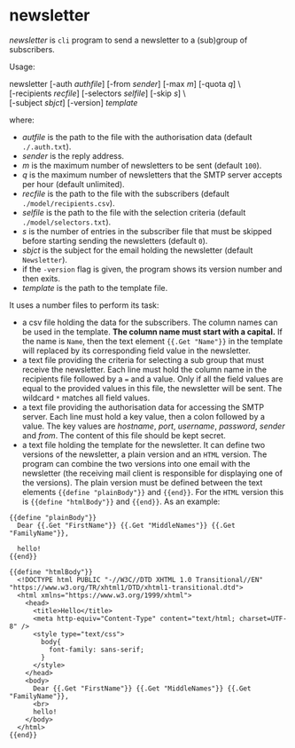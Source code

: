 # newsletter

_newsletter_ is `cli` program to send a newsletter to a (sub)group of
  subscribers.

Usage:

newsletter [-auth _authfile_] [-from _sender_] [-max _m_] [-quota _q_]  \\ \
           [-recipients _recfile_]  [-selectors _selfile_] [-skip _s_] \\ \
           [-subject _sbjct_] [-version] _template_

 where:

 - _autfile_ is the path to the file with the authorisation data (default
  `./.auth.txt`).
 - _sender_ is the reply address.
 - _m_ is the maximum number of newsletters to be sent (default `100`).
 - _q_ is the maximum number of newsletters that the SMTP server accepts per
   hour (default unlimited).
 - _recfile_ is the path to the file with the subscribers (default
   `./model/recipients.csv`).
 - _selfile_ is the path to the file with the selection criteria (default
   `./model/selectors.txt`).
 - _s_ is the number of entries in the subscriber file that must be skipped
   before starting sending the newsletters (default `0`).
 - _sbjct_ is the subject for the email holding the newsletter (default `Newsletter`).
 - if the `-version` flag is given, the program shows its version number and
   then exits.
- _template_ is the path to the template file.

It uses a number files to perform its task:

- a csv file holding the data for the subscribers. The column names can be used
  in the template. **The column name must start with a capital.** If the name is
  `Name`, then the text element `{{.Get "Name"}}` in the template will
  replaced by its corresponding field value in the newsletter.
- a text file providing the criteria for selecting a sub group that must receive
  the newsletter. Each line must hold the column name in the recipients file
  followed by a `=` and a value. Only if all the field values are equal to the
  provided values in this file, the newsletter will be sent. The wildcard `*`
  matches all field values.
- a text file providing the authorisation data for accessing the SMTP server.
  Each line must hold a key value, then a colon followed by a value. The key
  values are _hostname_, _port_, _username_, _password_, _sender_ and _from_.
  The content of this file should be kept secret.
- a text file holding the template for the newsletter. It can define two
  versions of the newsletter, a plain version and an `HTML` version. The program
  can combine the two versions into one email with the newsletter (the receiving
  mail client is responsible for displaying one of the versions).
  The plain version must be defined between the text elements
  `{{define "plainBody"}}` and `{{end}}`. For the `HTML` version this is
  `{{define "htmlBody"}}` and `{{end}}`. As an example:

```
{{define "plainBody"}}
  Dear {{.Get "FirstName"}} {{.Get "MiddleNames"}} {{.Get "FamilyName"}},

  hello!
{{end}}

{{define "htmlBody"}}
  <!DOCTYPE html PUBLIC "-//W3C//DTD XHTML 1.0 Transitional//EN" "https://www.w3.org/TR/xhtml1/DTD/xhtml1-transitional.dtd">
  <html xmlns="https://www.w3.org/1999/xhtml">
    <head>
      <title>Hello</title>
      <meta http-equiv="Content-Type" content="text/html; charset=UTF-8" />
      <style type="text/css">
        body{
          font-family: sans-serif;
        }
      </style>
    </head>
    <body>
      Dear {{.Get "FirstName"}} {{.Get "MiddleNames"}} {{.Get "FamilyName"}},
      <br>
      hello!
    </body>
  </html>
{{end}}
```

